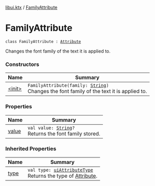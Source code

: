 [libui.ktx](../index.md) / [FamilyAttribute](./index.md)

# FamilyAttribute

`class FamilyAttribute : `[`Attribute`](../-attribute/index.md)

Changes the font family of the text it is applied to.

### Constructors

| Name | Summary |
|---|---|
| [&lt;init&gt;](-init-.md) | `FamilyAttribute(family: `[`String`](https://kotlinlang.org/api/latest/jvm/stdlib/kotlin/-string/index.html)`)`<br>Changes the font family of the text it is applied to. |

### Properties

| Name | Summary |
|---|---|
| [value](value.md) | `val value: `[`String`](https://kotlinlang.org/api/latest/jvm/stdlib/kotlin/-string/index.html)`?`<br>Returns the font family stored. |

### Inherited Properties

| Name | Summary |
|---|---|
| [type](../-attribute/type.md) | `val type: `[`uiAttributeType`](../../libui/ui-attribute-type.md)<br>Returns the type of [Attribute](../-attribute/index.md). |
